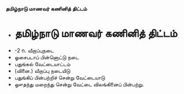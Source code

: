**தமிழ்நாடு மாணவர் கணினித் திட்டம்**
- # தமிழ்நாடு மாணவர் கணினித் திட்டம்
- -2 n. வீறாப்புநடை
- ஓசைபடாப் பின்னொட்டு நடை
- பதுங்கல் வேட்டையாட்டம்
- (வினை.) வீறாப்பு நடையிடு
- பதுங்கிப் பின்பற்றிச் சென்று வேட்டையாடு
- ஔதந்து மறைந்து சென்று வேட்டை விலங்கினைப் பின்பற்று.

